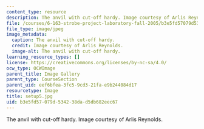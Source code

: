 ```yaml
---
content_type: resource
description: The anvil with cut-off hardy. Image courtesy of Arlis Reynolds.
file: /courses/6-163-strobe-project-laboratory-fall-2005/b3e5fd57079d534238dad5db682eec67_setup5.jpg
file_type: image/jpeg
image_metadata:
  caption: The anvil with cut-off hardy.
  credit: Image courtesy of Arlis Reynolds.
  image-alt: The anvil with cut-off hardy.
learning_resource_types: []
license: https://creativecommons.org/licenses/by-nc-sa/4.0/
ocw_type: OCWImage
parent_title: Image Gallery
parent_type: CourseSection
parent_uid: eef6bfea-3fc5-9cd3-21fa-e9b244084d17
resourcetype: Image
title: setup5.jpg
uid: b3e5fd57-079d-5342-38da-d5db682eec67
---
```

The anvil with cut-off hardy. Image courtesy of Arlis Reynolds.